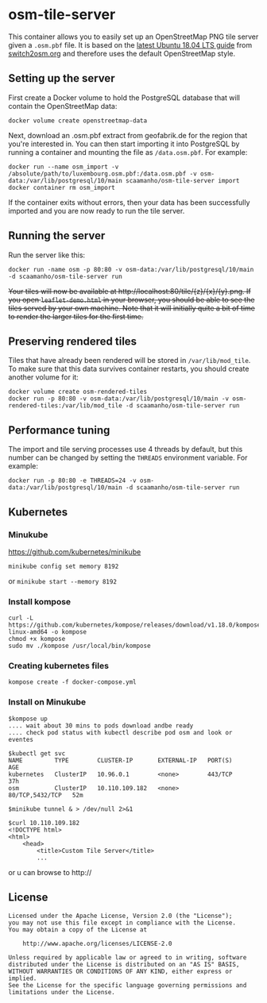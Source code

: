 # osm-tile-server

This container allows you to easily set up an OpenStreetMap PNG tile server given a `.osm.pbf` file. It is based on the [latest Ubuntu 18.04 LTS guide](https://switch2osm.org/manually-building-a-tile-server-18-04-lts/) from [switch2osm.org](https://switch2osm.org/) and therefore uses the default OpenStreetMap style.

## Setting up the server

First create a Docker volume to hold the PostgreSQL database that will contain the OpenStreetMap data:

    docker volume create openstreetmap-data

Next, download an .osm.pbf extract from geofabrik.de for the region that you're interested in. You can then start importing it into PostgreSQL by running a container and mounting the file as `/data.osm.pbf`. For example:

```
docker run --name osm_import -v /absolute/path/to/luxembourg.osm.pbf:/data.osm.pbf -v osm-data:/var/lib/postgresql/10/main scaamanho/osm-tile-server import
docker container rm osm_import
```


If the container exits without errors, then your data has been successfully imported and you are now ready to run the tile server.

## Running the server

Run the server like this:

```
docker run -name osm -p 80:80 -v osm-data:/var/lib/postgresql/10/main -d scaamanho/osm-tile-server run
```
~~Your tiles will now be available at http://localhost:80/tile/{z}/{x}/{y}.png. If you open `leaflet-demo.html` in your browser, you should be able to see the tiles served by your own machine. Note that it will initially quite a bit of time to render the larger tiles for the first time.~~

## Preserving rendered tiles

Tiles that have already been rendered will be stored in `/var/lib/mod_tile`. To make sure that this data survives container restarts, you should create another volume for it:
```
docker volume create osm-rendered-tiles
docker run -p 80:80 -v osm-data:/var/lib/postgresql/10/main -v osm-rendered-tiles:/var/lib/mod_tile -d scaamanho/osm-tile-server run
```
## Performance tuning

The import and tile serving processes use 4 threads by default, but this number can be changed by setting the `THREADS` environment variable. For example:

    docker run -p 80:80 -e THREADS=24 -v osm-data:/var/lib/postgresql/10/main -d scaamanho/osm-tile-server run

## Kubernetes

### Minukube
<https://github.com/kubernetes/minikube>

```
minikube config set memory 8192
```
or `minikube start --memory 8192`
### Install kompose

```
curl -L https://github.com/kubernetes/kompose/releases/download/v1.18.0/kompose-linux-amd64 -o kompose
chmod +x kompose
sudo mv ./kompose /usr/local/bin/kompose
```

### Creating kubernetes files

 ```
 kompose create -f docker-compose.yml
 ```

### Install on Minukube

```
$kompose up
.... wait about 30 mins to pods download andbe ready
.... check pod status with kubectl describe pod osm and look or eventes

$kubectl get svc
NAME         TYPE        CLUSTER-IP       EXTERNAL-IP   PORT(S)           AGE
kubernetes   ClusterIP   10.96.0.1        <none>        443/TCP           37h
osm          ClusterIP   10.110.109.182   <none>        80/TCP,5432/TCP   52m

$minikube tunnel & > /dev/null 2>&1

$curl 10.110.109.182
<!DOCTYPE html>
<html>
    <head>
        <title>Custom Tile Server</title>
        ...
```
or u can browse to http://


## License

```
Licensed under the Apache License, Version 2.0 (the "License");
you may not use this file except in compliance with the License.
You may obtain a copy of the License at

    http://www.apache.org/licenses/LICENSE-2.0

Unless required by applicable law or agreed to in writing, software
distributed under the License is distributed on an "AS IS" BASIS,
WITHOUT WARRANTIES OR CONDITIONS OF ANY KIND, either express or implied.
See the License for the specific language governing permissions and
limitations under the License.
```
